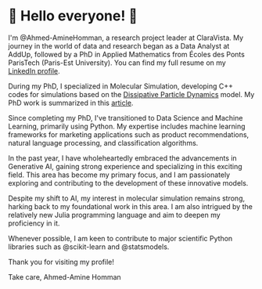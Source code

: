 # 👋 Hello everyone! 👋

I'm @Ahmed-AmineHomman, a research project leader at ClaraVista. My journey in the world of data and research began as a Data Analyst at AddUp, followed by a PhD in Applied Mathematics from Écoles des Ponts ParisTech (Paris-Est University). You can find my full resume on my [LinkedIn profile](https://www.linkedin.com/in/ahmedaminehomman/).

During my PhD, I specialized in Molecular Simulation, developing C++ codes for simulations based on the [Dissipative Particle Dynamics](https://en.wikipedia.org/wiki/Dissipative_particle_dynamics) model. My PhD work is summarized in this [article](https://hal.archives-ouvertes.fr/hal-01180558).

Since completing my PhD, I've transitioned to Data Science and Machine Learning, primarily using Python. My expertise includes machine learning frameworks for marketing applications such as product recommendations, natural language processing, and classification algorithms.

In the past year, I have wholeheartedly embraced the advancements in Generative AI, gaining strong experience and specializing in this exciting field. This area has become my primary focus, and I am passionately exploring and contributing to the development of these innovative models.

Despite my shift to AI, my interest in molecular simulation remains strong, harking back to my foundational work in this area. I am also intrigued by the relatively new Julia programming language and aim to deepen my proficiency in it.

Whenever possible, I am keen to contribute to major scientific Python libraries such as @scikit-learn and @statsmodels.

Thank you for visiting my profile!

Take care,
Ahmed-Amine Homman
